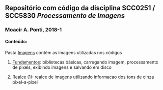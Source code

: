 ## Repositório com código da disciplina SCC0251 / SCC5830 *Processamento de Imagens*
### Moacir A. Ponti, 2018-1

#### Conteúdo:
Pasta [Imagens](./imagens) contém as imagens utilizadas nos códigos

1. [Fundamentos](./01_fundamentals.ipynb): bibliotecas básicas, carregando imagem, processamento de pixels, exibindo imagens e salvando em disco

2. [Realce (1)](./02_enhancement_pixel.ipynb): realce de imagens utilizando informacao dos tons de cinza pixel-a-pixel


	
